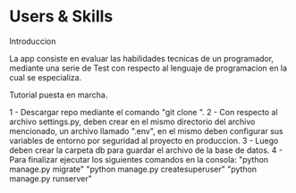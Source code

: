 # Users & Skills
Introduccion

La app consiste en evaluar las habilidades tecnicas de un programador, mediante una serie de Test con respecto al lenguaje de programacion en la cual se especializa.

Tutorial puesta en marcha.

1 - Descargar repo mediante el comando "git clone ".
2 - Con respecto al archivo settings.py, deben crear en el mismo directorio del archivo mencionado, un archivo llamado ".env", en el mismo deben configurar sus variables de entorno por seguridad al proyecto en produccion.
3 - Luego deben crear la carpeta db para guardar el archivo de la base de datos.
4 - Para finalizar ejecutar los siguientes comandos en la consola:
    "python manage.py migrate"
    "python manage.py createsuperuser"
    "python manage.py runserver"
